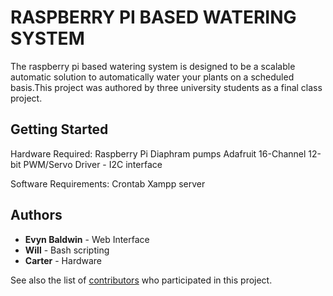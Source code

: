 # RASPBERRY PI BASED WATERING SYSTEM
  The raspberry pi based watering system is designed to be a scalable automatic solution to automatically
  water your plants on a scheduled basis.This project was authored by three university students as a final 
  class project.

## Getting Started
 Hardware Required:
   Raspberry Pi
   Diaphram pumps
   Adafruit 16-Channel 12-bit PWM/Servo Driver - I2C interface
 
 Software Requirements:
   Crontab
   Xampp server

## Authors

* **Evyn Baldwin** - Web Interface
* **Will** - Bash scripting
* **Carter** - Hardware

See also the list of [contributors](https://github.com/kinglyduck/Raspberry-Pi-Watering-System/contributors) who participated in this project.
